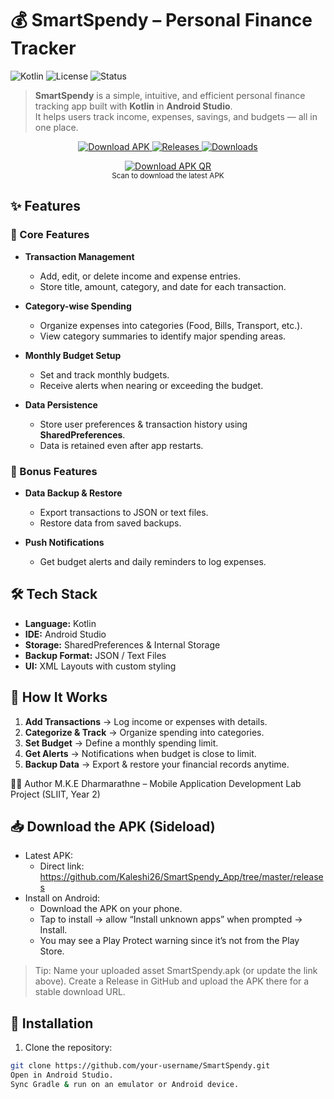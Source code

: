 # 💰 SmartSpendy – Personal Finance Tracker

![Kotlin](https://img.shields.io/badge/Kotlin-Android_Studio-orange?style=for-the-badge&logo=kotlin)
![License](https://img.shields.io/badge/License-MIT-blue?style=for-the-badge)
![Status](https://img.shields.io/badge/Status-Completed-success?style=for-the-badge)

> **SmartSpendy** is a simple, intuitive, and efficient personal finance tracking app built with **Kotlin** in **Android Studio**.  
It helps users track income, expenses, savings, and budgets — all in one place.



<p align="center"> <a href="https://github.com/Kaleshi26/SmartSpendy_App/tree/master/releases/SmartSpendy.apk"> <img alt="Download APK" src="https://img.shields.io/badge/Download-APK-brightgreen?style=for-the-badge&logo=android" /> </a> <a href="https://github.com/Kaleshi26/SmartSpendy_App/tree/master/releases"> <img alt="Releases" src="https://img.shields.io/github/v/release/your-username/SmartSpendy?include_prereleases&style=for-the-badge" /> </a> <a href="https://github.com/your-username/SmartSpendy/releases"> <img alt="Downloads" src="https://img.shields.io/github/downloads/Kaleshi26/SmartSpendy/total?style=for-the-badge" /> </a> </p><p align="center"> <a href="[https://github.com/Kaleshi26/SmartSpendy/releases/latest/download/SmartSpendy.apk](https://github.com/Kaleshi26/SmartSpendy_App/tree/master/releases)"> <img src="https://quickchart.io/qr?text=https%3A%2F%2Fgithub.com%2FKaleshi26%2FSmartSpendy%2Freleases%2Flatest%2Fdownload%2FSmartSpendy.apk&size=200" alt="Download APK QR" /> </a> <br /> <sub>Scan to download the latest APK</sub> </p>



## ✨ Features

### 📌 Core Features
- **Transaction Management**
  - Add, edit, or delete income and expense entries.
  - Store title, amount, category, and date for each transaction.
  
- **Category-wise Spending**
  - Organize expenses into categories (Food, Bills, Transport, etc.).
  - View category summaries to identify major spending areas.
  
- **Monthly Budget Setup**
  - Set and track monthly budgets.
  - Receive alerts when nearing or exceeding the budget.

- **Data Persistence**
  - Store user preferences & transaction history using **SharedPreferences**.
  - Data is retained even after app restarts.


### 🎁 Bonus Features
- **Data Backup & Restore**
  - Export transactions to JSON or text files.
  - Restore data from saved backups.

- **Push Notifications**
  - Get budget alerts and daily reminders to log expenses.


## 🛠 Tech Stack
- **Language:** Kotlin  
- **IDE:** Android Studio  
- **Storage:** SharedPreferences & Internal Storage  
- **Backup Format:** JSON / Text Files  
- **UI:** XML Layouts with custom styling


## 📲 How It Works
1. **Add Transactions** → Log income or expenses with details.  
2. **Categorize & Track** → Organize spending into categories.  
3. **Set Budget** → Define a monthly spending limit.  
4. **Get Alerts** → Notifications when budget is close to limit.  
5. **Backup Data** → Export & restore your financial records anytime.

👨‍💻 Author
M.K.E Dharmarathne – Mobile Application Development Lab Project (SLIIT, Year 2)

## 📥 Download the APK (Sideload)
- Latest APK:
  - Direct link: https://github.com/Kaleshi26/SmartSpendy_App/tree/master/releases
- Install on Android:
  - Download the APK on your phone.
  - Tap to install → allow “Install unknown apps” when prompted → Install.
  - You may see a Play Protect warning since it’s not from the Play Store.

> Tip: Name your uploaded asset SmartSpendy.apk (or update the link above). Create a Release in GitHub and upload the APK there for a stable download URL.

## 🚀 Installation
1. Clone the repository:
```bash
git clone https://github.com/your-username/SmartSpendy.git
Open in Android Studio.
Sync Gradle & run on an emulator or Android device.

























